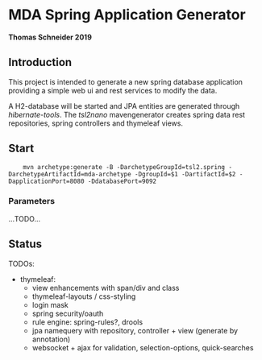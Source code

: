 # MDA Spring Application Generator

__Thomas Schneider 2019__

## Introduction

This project is intended to generate a new spring database application providing a simple web ui and rest services to modify the data.

A H2-database will be started and JPA entities are generated through *hibernate-tools*. The *tsl2nano* mavengenerator creates spring data rest repositories, spring controllers and thymeleaf views.

## Start

~~~~~~~~~~~~~~~~~~~~~~~~~~~~~~~~~~~~~~~~~~~~~~~~~~~~~~~~~~~~~~~~~~~~~~~~~~~~~~
	mvn archetype:generate -B -DarchetypeGroupId=tsl2.spring -DarchetypeArtifactId=mda-archetype -DgroupId=$1 -DartifactId=$2 -DapplicationPort=8080 -DdatabasePort=9092
~~~~~~~~~~~~~~~~~~~~~~~~~~~~~~~~~~~~~~~~~~~~~~~~~~~~~~~~~~~~~~~~~~~~~~~~~~~~~~

### Parameters

...TODO...

## Status 

TODOs:

* thymeleaf:
	* view enhancements with span/div and class
	* thymeleaf-layouts / css-styling
	* login mask
	* spring security/oauth
	* rule engine: spring-rules?, drools
	* jpa namequery with repository, controller + view (generate by annotation)
	* websocket + ajax for validation, selection-options, quick-searches


